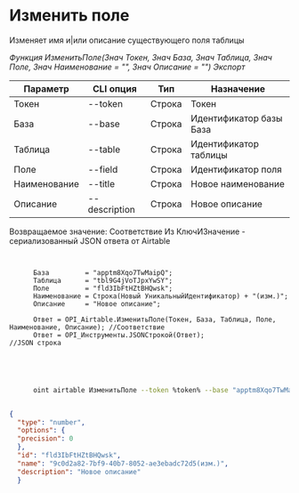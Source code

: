 ﻿---
sidebar_position: 2
---

# Изменить поле
 Изменяет имя и|или описание существующего поля таблицы


*Функция ИзменитьПоле(Знач Токен, Знач База, Знач Таблица, Знач Поле, Знач Наименование = "", Знач Описание = "") Экспорт*

  | Параметр | CLI опция | Тип | Назначение |
  |-|-|-|-|
  | Токен | --token | Строка | Токен |
  | База | --base | Строка | Идентификатор базы База |
  | Таблица | --table | Строка | Идентификатор таблицы |
  | Поле | --field | Строка | Идентификатор поля |
  | Наименование | --title | Строка | Новое наименование |
  | Описание | --description | Строка | Новое описание |

  
  Возвращаемое значение:   Соответствие Из КлючИЗначение - сериализованный JSON ответа от Airtable

```bsl title="Пример кода"
	
      
      База         = "apptm8Xqo7TwMaipQ";
      Таблица      = "tbl9G4jVoTJpxYwSY";
      Поле         = "fld3IbFtHZtBHQwsk";
      Наименование = Строка(Новый УникальныйИдентификатор) + "(изм.)";
      Описание     = "Новое описание";
      
      Ответ = OPI_Airtable.ИзменитьПоле(Токен, База, Таблица, Поле, Наименование, Описание); //Соответствие
      Ответ = OPI_Инструменты.JSONСтрокой(Ответ);                                            //JSON строка
      
    
	
```

```sh title="Пример команды CLI"
    
      oint airtable ИзменитьПоле --token %token% --base "apptm8Xqo7TwMaipQ" --table "tbl9G4jVoTJpxYwSY" --field "fld3IbFtHZtBHQwsk" --title %title% --description "Новое описание"


```


```json title="Результат"

{
  "type": "number",
  "options": {
  "precision": 0
  },
  "id": "fld3IbFtHZtBHQwsk",
  "name": "9c0d2a82-7bf9-40b7-8052-ae3ebadc72d5(изм.)",
  "description": "Новое описание"
  }

```
